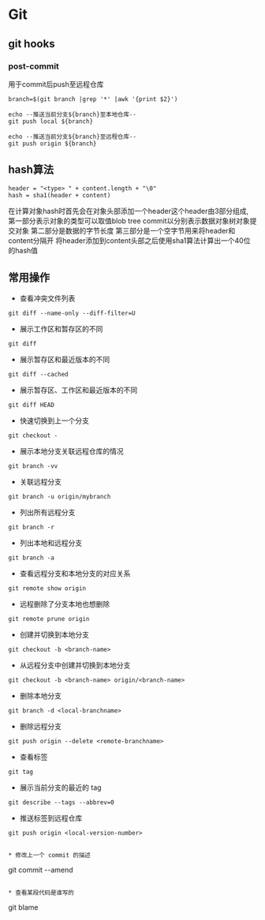Git
=====

## git hooks

### post-commit

用于commit后push至远程仓库

```
branch=$(git branch |grep '*' |awk '{print $2}')

echo --推送当前分支${branch}至本地仓库--
git push local ${branch}

echo --推送当前分支${branch}至远程仓库--
git push origin ${branch}

```

## hash算法  

```
header = "<type> " + content.length + "\0"
hash = sha1(header + content)
```

在计算对象hash时首先会在对象头部添加一个header这个header由3部分组成,
第一部分表示对象的类型可以取值blob tree commit以分别表示数据对象树对象提交对象
第二部分是数据的字节长度
第三部分是一个空字节用来将header和content分隔开
将header添加到content头部之后使用sha1算法计算出一个40位的hash值



## 常用操作

* 查看冲突文件列表

```
git diff --name-only --diff-filter=U
```

* 展示工作区和暂存区的不同

```
git diff
```

* 展示暂存区和最近版本的不同

```
git diff --cached
```

* 展示暂存区、工作区和最近版本的不同

```
git diff HEAD
```

* 快速切换到上一个分支

```
git checkout -
```

* 展示本地分支关联远程仓库的情况 

```
git branch -vv
```

* 关联远程分支

```
git branch -u origin/mybranch
```

* 列出所有远程分支

```
git branch -r
```

* 列出本地和远程分支

```
git branch -a
```

* 查看远程分支和本地分支的对应关系

```
git remote show origin
```

* 远程删除了分支本地也想删除

```
git remote prune origin
```

* 创建并切换到本地分支

```
git checkout -b <branch-name>
```

* 从远程分支中创建并切换到本地分支

```
git checkout -b <branch-name> origin/<branch-name>
```

* 删除本地分支

```
git branch -d <local-branchname>
```

* 删除远程分支

```
git push origin --delete <remote-branchname>
```


* 查看标签
```
git tag
```

* 展示当前分支的最近的 tag
```
git describe --tags --abbrev=0
```

* 推送标签到远程仓库
```
git push origin <local-version-number>
```

```

* 修改上一个 commit 的描述
```
git commit --amend
```

* 查看某段代码是谁写的

```
git blame <file-name>
```
